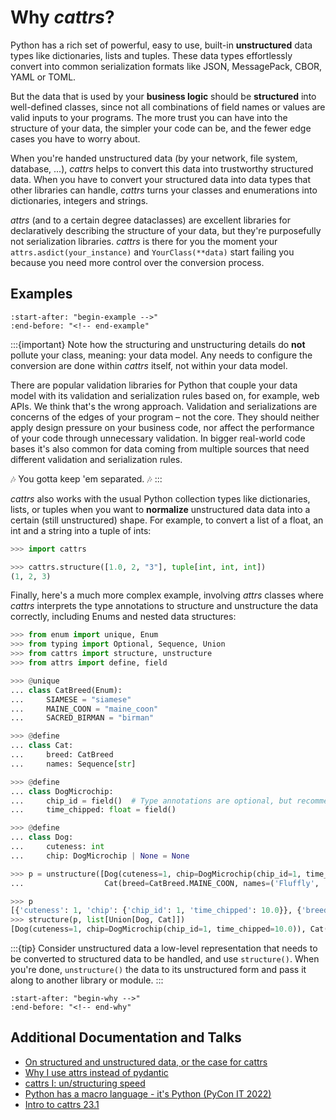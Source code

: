 # Why *cattrs*?

Python has a rich set of powerful, easy to use, built-in **unstructured** data types like dictionaries, lists and tuples.
These data types effortlessly convert into common serialization formats like JSON, MessagePack, CBOR, YAML or TOML.

But the data that is used by your **business logic** should be **structured** into well-defined classes, since not all combinations of field names or values are valid inputs to your programs.
The more trust you can have into the structure of your data, the simpler your code can be, and the fewer edge cases you have to worry about.

When you're handed unstructured data (by your network, file system, database, ...), _cattrs_ helps to convert this data into trustworthy structured data.
When you have to convert your structured data into data types that other libraries can handle, _cattrs_ turns your classes and enumerations into dictionaries, integers and strings.

_attrs_ (and to a certain degree dataclasses) are excellent libraries for declaratively describing the structure of your data, but they're purposefully not serialization libraries.
*cattrs* is there for you the moment your `attrs.asdict(your_instance)` and `YourClass(**data)` start failing you because you need more control over the conversion process.


## Examples

```{include} ../README.md
:start-after: "begin-example -->"
:end-before: "<!-- end-example"
```

:::{important}
Note how the structuring and unstructuring details do **not** pollute your class, meaning: your data model.
Any needs to configure the conversion are done within *cattrs* itself, not within your data model.

There are popular validation libraries for Python that couple your data model with its validation and serialization rules based on, for example, web APIs.
We think that's the wrong approach.
Validation and serializations are concerns of the edges of your program – not the core.
They should neither apply design pressure on your business code, nor affect the performance of your code through unnecessary validation.
In bigger real-world code bases it's also common for data coming from multiple sources that need different validation and serialization rules.

🎶 You gotta keep 'em separated. 🎶
:::


*cattrs* also works with the usual Python collection types like dictionaries, lists, or tuples when you want to **normalize** unstructured data data into a certain (still unstructured) shape.
For example, to convert a list of a float, an int and a string into a tuple of ints:

```python
>>> import cattrs

>>> cattrs.structure([1.0, 2, "3"], tuple[int, int, int])
(1, 2, 3)

```

Finally, here's a much more complex example, involving _attrs_ classes where _cattrs_ interprets the type annotations to structure and unstructure the data correctly, including Enums and nested data structures:

```python
>>> from enum import unique, Enum
>>> from typing import Optional, Sequence, Union
>>> from cattrs import structure, unstructure
>>> from attrs import define, field

>>> @unique
... class CatBreed(Enum):
...     SIAMESE = "siamese"
...     MAINE_COON = "maine_coon"
...     SACRED_BIRMAN = "birman"

>>> @define
... class Cat:
...     breed: CatBreed
...     names: Sequence[str]

>>> @define
... class DogMicrochip:
...     chip_id = field()  # Type annotations are optional, but recommended
...     time_chipped: float = field()

>>> @define
... class Dog:
...     cuteness: int
...     chip: DogMicrochip | None = None

>>> p = unstructure([Dog(cuteness=1, chip=DogMicrochip(chip_id=1, time_chipped=10.0)),
...                  Cat(breed=CatBreed.MAINE_COON, names=('Fluffly', 'Fluffer'))])

>>> p
[{'cuteness': 1, 'chip': {'chip_id': 1, 'time_chipped': 10.0}}, {'breed': 'maine_coon', 'names': ['Fluffly', 'Fluffer']}]
>>> structure(p, list[Union[Dog, Cat]])
[Dog(cuteness=1, chip=DogMicrochip(chip_id=1, time_chipped=10.0)), Cat(breed=<CatBreed.MAINE_COON: 'maine_coon'>, names=['Fluffly', 'Fluffer'])]

```

:::{tip}
Consider unstructured data a low-level representation that needs to be converted to structured data to be handled, and use `structure()`.
When you're done, `unstructure()` the data to its unstructured form and pass it along to another library or module.
:::


```{include} ../README.md
:start-after: "begin-why -->"
:end-before: "<!-- end-why"
```


## Additional Documentation and Talks

- [On structured and unstructured data, or the case for cattrs](https://threeofwands.com/on-structured-and-unstructured-data-or-the-case-for-cattrs/)
- [Why I use attrs instead of pydantic](https://threeofwands.com/why-i-use-attrs-instead-of-pydantic/)
- [cattrs I: un/structuring speed](https://threeofwands.com/why-cattrs-is-so-fast/)
- [Python has a macro language - it's Python (PyCon IT 2022)](https://www.youtube.com/watch?v=UYRSixikUTo)
- [Intro to cattrs 23.1](https://threeofwands.com/intro-to-cattrs-23-1-0/)
